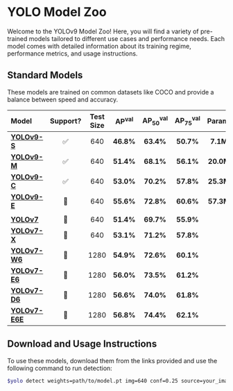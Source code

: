 # YOLO Model Zoo

Welcome to the YOLOv9 Model Zoo! Here, you will find a variety of pre-trained models tailored to different use cases and performance needs. Each model comes with detailed information about its training regime, performance metrics, and usage instructions.

## Standard Models

These models are trained on common datasets like COCO and provide a balance between speed and accuracy.


| Model | Support? |Test Size | AP<sup>val</sup> | AP<sub>50</sub><sup>val</sup> | AP<sub>75</sub><sup>val</sup> | Param. | FLOPs |
| :-- | :-: | :-: | :-: | :-: | :-: | :-: | :-: |
| [**YOLOv9-S**]() |✅ | 640  | **46.8%** | **63.4%** | **50.7%** | **7.1M** | **26.4G** |
| [**YOLOv9-M**]() |✅ | 640  | **51.4%** | **68.1%** | **56.1%** | **20.0M** | **76.3G** |
| [**YOLOv9-C**]() |✅ | 640  | **53.0%** | **70.2%** | **57.8%** | **25.3M** | **102.1G** |
| [**YOLOv9-E**]() | 🔧 | 640  | **55.6%** | **72.8%** | **60.6%** | **57.3M** | **189.0G** |
|  |  |  |  |  |  |  |
| [**YOLOv7**]() |🔧 | 640  | **51.4%** | **69.7%** | **55.9%** |
| [**YOLOv7-X**]() |🔧 | 640  | **53.1%** | **71.2%** | **57.8%** |
| [**YOLOv7-W6**]() | 🔧 | 1280 | **54.9%** | **72.6%** | **60.1%** |
| [**YOLOv7-E6**]() | 🔧 | 1280 | **56.0%** | **73.5%** | **61.2%** |
| [**YOLOv7-D6**]() | 🔧 | 1280 | **56.6%** | **74.0%** | **61.8%** |
| [**YOLOv7-E6E**]() | 🔧 | 1280 | **56.8%** | **74.4%** | **62.1%** |

## Download and Usage Instructions

To use these models, download them from the links provided and use the following command to run detection:

```bash
$yolo detect weights=path/to/model.pt img=640 conf=0.25 source=your_image.jpg
```
